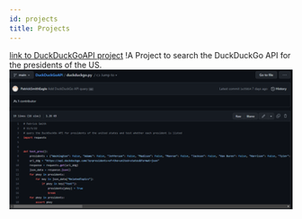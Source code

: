 ```yaml
---
id: projects
title: Projects
---
```


[link to DuckDuckGoAPI project](https://github.com/PatrickSmithEagle/DuckDuckGoAPI)
!A Project to search the DuckDuckGo API for the presidents of the US.
![DuckDuckGoAPI](./assets/project_pic.png)
